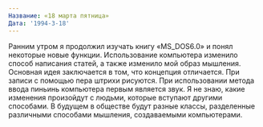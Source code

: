 ```yaml
---
Название: «18 марта пятница»
Дата: '1994-3-18'
---
```


Ранним утром я продолжил изучать книгу «MS_DOS6.0» и понял некоторые новые функции. Использование компьютера изменило способ написания статей, а также изменило мой образ мышления. Основная идея заключается в том, что концепция отличается. При записи с помощью пера штрихи рисуются. При использовании метода ввода пиньинь компьютера первым является звук. Я не знаю, какие изменения произойдут с людьми, которые вступают другими способами. В будущем в обществе будут разные классы, разделенные различными способами мышления, создаваемыми компьютерами.

